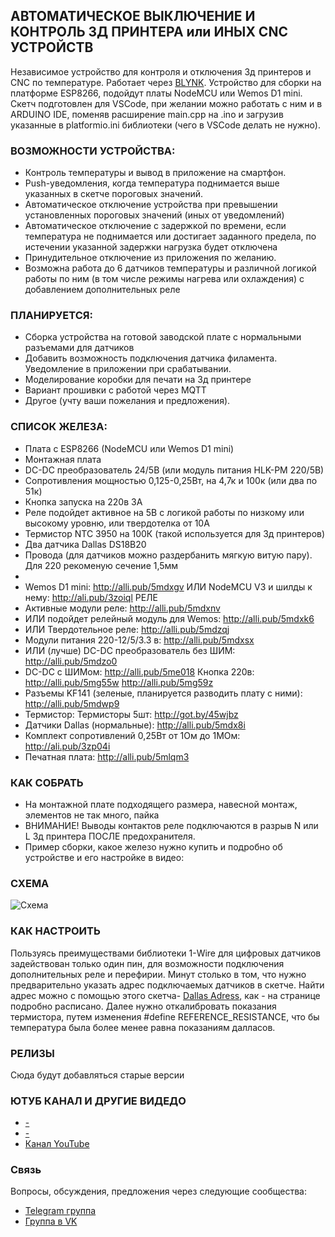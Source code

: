 ## АВТОМАТИЧЕСКОЕ ВЫКЛЮЧЕНИЕ И КОНТРОЛЬ 3Д ПРИНТЕРА или ИНЫХ CNC УСТРОЙСТВ
Независимое устройство для контроля и отключения 3д принтеров и CNC по температуре.
Работает через <a href="https://blynk.io/">BLYNK</a>.
Устройство для сборки на платформе ESP8266, подойдут платы NodeMCU или Wemos D1 mini.
Скетч подготовлен для VSCode, при желании можно работать с ним и в ARDUINO IDE, поменяв расширение main.cpp на .ino и загрузив указанные в platformio.ini библиотеки (чего в VSCode делать не нужно).

### ВОЗМОЖНОСТИ УСТРОЙСТВА:
* Контроль температуры и вывод в приложение на смартфон.
* Push-уведомления, когда температура поднимается выше указанных в скетче пороговых значений.
* Автоматическое отключение устройства при превышении установленных пороговых значений (иных от уведомлений)
* Автоматическое отключение с задержкой по времени, если температура не поднимается или достигает заданного предела, по истечении указанной задержки нагрузка будет отключена
* Принудительное отключение из приложения по желанию.
* Возможна работа до 6 датчиков температуры и различной логикой работы по ним (в том числе режимы нагрева или охлаждения) с добавлением дополнительных реле

### ПЛАНИРУЕТСЯ:
* Сборка устройства на готовой заводской плате с нормальными разъемами для датчиков
* Добавить возможность подключения датчика филамента. Уведомление в приложении при срабатывании.
* Моделирование коробки для печати на 3д принтере
* Вариант прошивки с работой через MQTT
* Другое (учту ваши пожелания и предложения).

### СПИСОК ЖЕЛЕЗА:
* Плата с ESP8266 (NodeMCU или Wemos D1 mini)
* Монтажная плата
* DC-DC преобразователь 24/5В (или модуль питания HLK-PM 220/5В)
* Сопротивления мощностью 0,125-0,25Вт, на 4,7к и 100к (или два по 51к)
* Кнопка запуска на 220в 3А
* Реле подойдет активное на 5В с логикой работы по низкому или высокому уровню, или твердотелка от 10А
* Термистор NTC 3950 на 100К (такой используется для 3д принтеров)
* Два датчика Dallas DS18B20
* Провода (для датчиков можно раздербанить мягкую витую пару). Для 220 рекоменую сечение 1,5мм
* 
* Wemos D1 mini: http://alli.pub/5mdxgv
 ИЛИ NodeMCU V3 и шилды к нему: http://ali.pub/3zoiql
РЕЛЕ
* Активные модули реле: http://alli.pub/5mdxnv
* ИЛИ подойдет релейный модуль для Wemos: http://alli.pub/5mdxk6
* ИЛИ Твердотельное реле: http://alli.pub/5mdzqj
* Модули питания 220-12/5/3.3 в: http://alli.pub/5mdxsx
* ИЛИ (лучше) DC-DC преобразователь без ШИМ: http://alli.pub/5mdzo0
* DC-DC с ШИМом: http://alli.pub/5me018
Кнопка 220в: http://alli.pub/5mg55w http://alli.pub/5mg59z
* Разъемы KF141 (зеленые, планируется разводить плату с ними):  http://alli.pub/5mdwp9
* Термистор: Термисторы 5шт: http://got.by/45wjbz
* Датчики Dallas (нормальные): http://alli.pub/5mdx8i
* Комплект сопротивлений 0,25Вт от 1Ом до 1МОм: http://ali.pub/3zp04i
* Печатная плата: http://alli.pub/5mlqm3


### КАК СОБРАТЬ
* На монтажной плате подходящего размера, навесной монтаж, элементов не так много, пайка
* ВНИМАНИЕ! Выводы контактов реле подключаются в разрыв N или L 3д принтера ПОСЛЕ предохранителя.
* Пример сборки, какое железо нужно купить и подробно об устройстве и его настройке в видео: 

### СХЕМА
![Схема](https://github.com/Technarrus/3d_print_control/blob/master/scheme.jpg)

### КАК НАСТРОИТЬ
Пользуясь преимуществами библиотеки 1-Wire для цифровых датчиков задействован только один пин, для возможности подключения дополнительных реле и перефирии.
Минут столько в том, что нужно предварительно указать адрес подключаемых датчиков в скетче. Найти адрес можно с помощью этого скетча- <a href="https://github.com/Technarrus/Dallas_Adress">Dallas Adress</a>, как - на странице подробно расписано.
Далее нужно откалибровать показания термистора, путем изменения #define REFERENCE_RESISTANCE, что бы температура была более менее равна показаниям далласов.

 
### РЕЛИЗЫ
Сюда будут добавляться старые версии

### ЮТУБ КАНАЛ И ДРУГИЕ ВИДЕДО
* <a href="">-</a>
* <a href=" ">-</a>
* <a href="https://www.youtube.com/channel/UCzI016x7MItBtQCJiSWI7yA">Канал YouTube</a>

### Связь
Вопросы, обсуждения, предложения через следующие сообщества:
* [Telegram группа](https://t.me/technarr)
* [Группа в VK](https://vk.com/technarrus)

